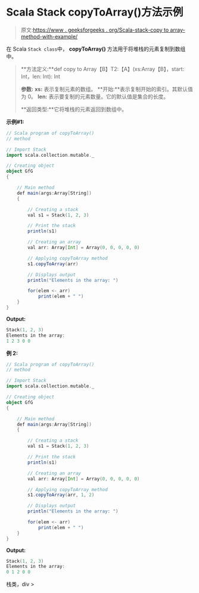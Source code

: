 # Scala Stack copyToArray()方法示例

> 原文:[https://www . geeksforgeeks . org/Scala-stack-copy to array-method-with-example/](https://www.geeksforgeeks.org/scala-stack-copytoarray-method-with-example/)

在 Scala `Stack class`中， **copyToArray()** 方法用于将堆栈的元素复制到数组中。

> **方法定义:**def copy to Array【B】T2:【A】(xs:Array【B】，start: Int，len: Int): Int
> 
> **参数:**
> **xs:** 表示复制元素的数组。
> **开始:**表示复制开始的索引。其默认值为 0。
> **len:** 表示要复制的元素数量。它的默认值是集合的长度。
> 
> **返回类型:**它将堆栈的元素返回到数组中。

**示例#1:**

```scala
// Scala program of copyToArray() 
// method 

// Import Stack 
import scala.collection.mutable._

// Creating object 
object GfG 
{ 

    // Main method 
    def main(args:Array[String]) 
    { 

        // Creating a stack 
        val s1 = Stack(1, 2, 3) 

        // Print the stack 
        println(s1) 

        // Creating an array 
        val arr: Array[Int] = Array(0, 0, 0, 0, 0)  

        // Applying copyToArray method 
        s1.copyToArray(arr) 

        // Displays output 
        println("Elements in the array: ")

        for(elem <- arr)  
            print(elem + " ")
    } 
} 
```

**Output:**

```scala
Stack(1, 2, 3)
Elements in the array: 
1 2 3 0 0

```

**例 2:**

```scala
// Scala program of copyToArray() 
// method 

// Import Stack 
import scala.collection.mutable._

// Creating object 
object GfG 
{ 

    // Main method 
    def main(args:Array[String]) 
    { 

        // Creating a stack 
        val s1 = Stack(1, 2, 3) 

        // Print the stack 
        println(s1) 

        // Creating an array 
        val arr: Array[Int] = Array(0, 0, 0, 0, 0)  

        // Applying copyToArray method 
        s1.copyToArray(arr, 1, 2) 

        // Displays output 
        println("Elements in the array: ")

        for(elem <- arr)  
            print(elem + " ")
    } 
} 
```

**Output:**

```scala
Stack(1, 2, 3)
Elements in the array: 
0 1 2 0 0

```

<in scala="">栈类，div ></in>